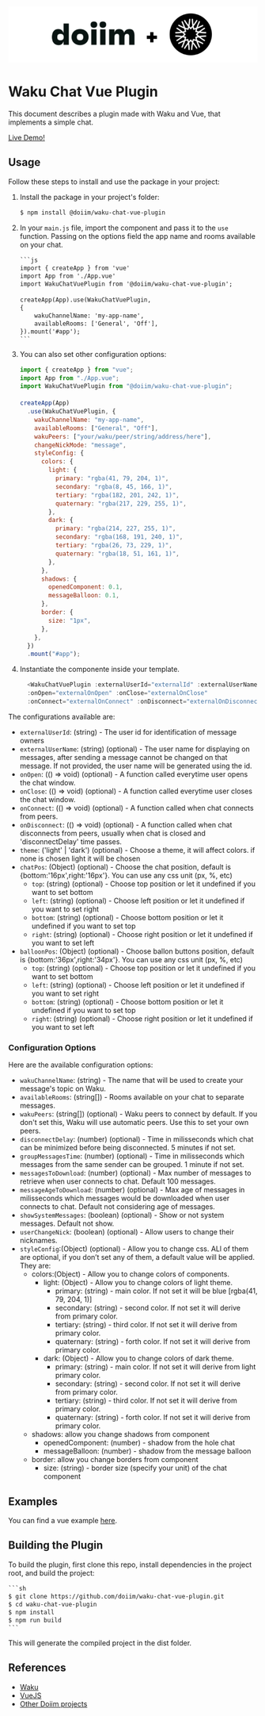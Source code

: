 <p align="center">
    <img src="https://github.com/doiim/waku-chat-vue-plugin/blob/main/assets/logos.png" alt="Doiim + Waku Logo">
</p>

# Waku Chat Vue Plugin

This document describes a plugin made with Waku and Vue, that implements a simple chat.

[Live Demo!](https://doiim.github.io/waku-chat-vue/)

## Usage

Follow these steps to install and use the package in your project:

1.  Install the package in your project's folder:

    ```sh
    $ npm install @doiim/waku-chat-vue-plugin
    ```

2.  In your `main.js` file, import the component and pass it to the `use` function. Passing on the options field
    the app name and rooms available on your chat.

        ```js
        import { createApp } from 'vue'
        import App from './App.vue'
        import WakuChatVuePlugin from '@doiim/waku-chat-vue-plugin';

        createApp(App).use(WakuChatVuePlugin,
        {
            wakuChannelName: 'my-app-name',
            availableRooms: ['General', 'Off'],
        }).mount('#app');
        ```

3.  You can also set other configuration options:

    ```js
    import { createApp } from "vue";
    import App from "./App.vue";
    import WakuChatVuePlugin from "@doiim/waku-chat-vue-plugin";

    createApp(App)
      .use(WakuChatVuePlugin, {
        wakuChannelName: "my-app-name",
        availableRooms: ["General", "Off"],
        wakuPeers: ["your/waku/peer/string/address/here"],
        changeNickMode: "message",
        styleConfig: {
          colors: {
            light: {
              primary: "rgba(41, 79, 204, 1)",
              secondary: "rgba(8, 45, 166, 1)",
              tertiary: "rgba(182, 201, 242, 1)",
              quaternary: "rgba(217, 229, 255, 1)",
            },
            dark: {
              primary: "rgba(214, 227, 255, 1)",
              secondary: "rgba(168, 191, 240, 1)",
              tertiary: "rgba(26, 73, 229, 1)",
              quaternary: "rgba(18, 51, 161, 1)",
            },
          },
          shadows: {
            openedComponent: 0.1,
            messageBalloon: 0.1,
          },
          border: {
            size: "1px",
          },
        },
      })
      .mount("#app");
    ```

4.  Instantiate the componente inside your template.

    ```js
      <WakuChatVuePlugin :externalUserId="externalId" :externalUserName="externalName"
      :onOpen="externalOnOpen" :onClose="externalOnClose"
      :onConnect="externalOnConnect" :onDisconnect="externalOnDisconnect" :theme="dark"/>
    ```

The configurations available are:

- `externalUserId`: (string) - The user id for identification of message owners
- `externalUserName`: (string) (optional) - The user name for displaying on messages, after sending a message cannot be changed on that message. If not provided, the user name will be generated using the id.
- `onOpen`: (() => void) (optional) - A function called everytime user opens the chat window.
- `onClose`: (() => void) (optional) - A function called everytime user closes the chat window.
- `onConnect`: (() => void) (optional) - A function called when chat connects from peers.
- `onDisconnect`: (() => void) (optional) - A function called when chat disconnects from peers, usually when chat is closed and 'disconnectDelay' time passes.
- `theme`: ('light' | 'dark') (optional) - Choose a theme, it will affect colors. if none is chosen light it will be chosen
- `chatPos`: (Object) (optional) - Choose the chat position, default is {bottom:'16px',right:'16px'}. You can use any css unit (px, %, etc)
  - `top`: (string) (optional) - Choose top position or let it undefined if you want to set bottom
  - `left`: (string) (optional) - Choose left position or let it undefined if you want to set right
  - `bottom`: (string) (optional) - Choose bottom position or let it undefined if you want to set top
  - `right`: (string) (optional) - Choose right position or let it undefined if you want to set left
- `balloonPos`: (Object) (optional) - Choose ballon buttons position, default is {bottom:'36px',right:'34px'}. You can use any css unit (px, %, etc)
  - `top`: (string) (optional) - Choose top position or let it undefined if you want to set bottom
  - `left`: (string) (optional) - Choose left position or let it undefined if you want to set right
  - `bottom`: (string) (optional) - Choose bottom position or let it undefined if you want to set top
  - `right`: (string) (optional) - Choose right position or let it undefined if you want to set left

### Configuration Options

Here are the available configuration options:

- `wakuChannelName`: (string) - The name that will be used to create your message's topic on Waku.
- `availableRooms`: (string[]) - Rooms available on your chat to separate messages.
- `wakuPeers`: (string[]) (optional) - Waku peers to connect by default. If you don't set this, Waku will use automatic peers. Use this to set your own peers.
- `disconnectDelay`: (number) (optional) - Time in milisseconds which chat can be minimized before being disconnected. 5 minutes if not set.
- `groupMessagesTime`: (number) (optional) - Time in milisseconds which messages from the same sender can be grouped. 1 minute if not set.
- `messagesToDownload`: (number) (optional) - Max number of messages to retrieve when user connects to chat. Default 100 messages.
- `messageAgeToDownload`: (number) (optional) - Max age of messages in milisseconds which messages would be downloaded when user connects to chat. Default not considering age of messages.
- `showSystemMessages`: (boolean) (optional) - Show or not system messages. Default not show.
- `userChangeNick`: (boolean) (optional) - Allow users to change their nicknames.
- `styleConfig`:(Object) (optional) - Allow you to change css. ALl of them are optional, if you don’t set any of them, a default value will be applied. They are:
  - colors:(Object) - Allow you to change colors of components.
    - light: (Object) - Allow you to change colors of light theme.
      - primary: (string) - main color. If not set it will be blue [rgba(41, 79, 204, 1)]
      - secondary: (string) - second color. If not set it will derive from primary color.
      - tertiary: (string) - third color. If not set it will derive from primary color.
      - quaternary: (string) - forth color. If not set it will derive from primary color.
    - dark: (Object) - Allow you to change colors of dark theme.
      - primary: (string) - main color. If not set it will derive from light primary color.
      - secondary: (string) - second color. If not set it will derive from primary color.
      - tertiary: (string) - third color. If not set it will derive from primary color.
      - quaternary: (string) - forth color. If not set it will derive from primary color.
  - shadows: allow you change shadows from component
    - openedComponent: (number) - shadow from the hole chat
    - messageBalloon: (number) - shadow from the message balloon
  - border: allow you change borders from component
    - size: (string) - border size (specify your unit) of the chat component

## Examples

You can find a vue example [here](https://github.com/doiim/waku-chat-vue).

## Building the Plugin

To build the plugin, first clone this repo, install dependencies in the project root, and build the project:

    ```sh
    $ git clone https://github.com/doiim/waku-chat-vue-plugin.git
    $ cd waku-chat-vue-plugin
    $ npm install
    $ npm run build
    ```

This will generate the compiled project in the dist folder.

## References

- [Waku](https://github.com/waku-org/awesome-waku)
- [VueJS](https://vuejs.org/)
- [Other Doiim projects](https://github.com/doiim)

